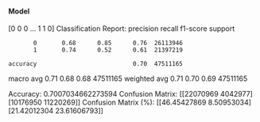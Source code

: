 #### Model
[0 0 0 ... 1 1 0]
Classification Report:
              precision    recall  f1-score   support

           0       0.68      0.85      0.76  26113946
           1       0.74      0.52      0.61  21397219

    accuracy                           0.70  47511165
   macro avg       0.71      0.68      0.68  47511165
weighted avg       0.71      0.70      0.69  47511165

Accuracy: 0.7007034662273594
Confusion Matrix:
[[22070969  4042977]
 [10176950 11220269]]
Confusion Matrix (%):
[[46.45427869  8.50953034]
 [21.42012304 23.61606793]]
